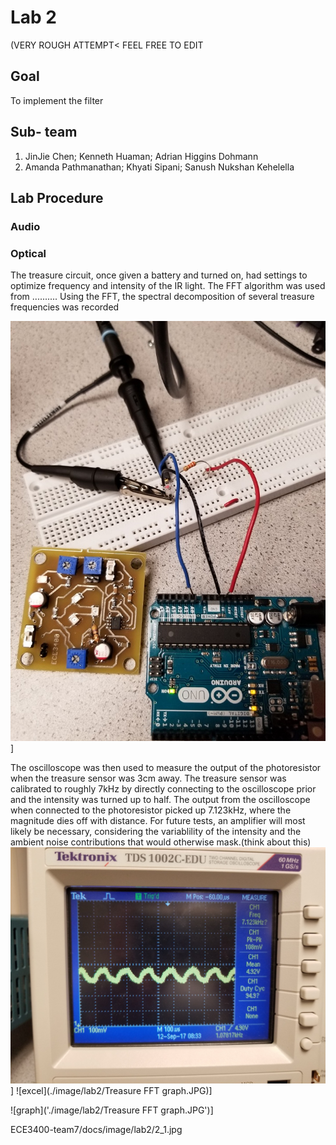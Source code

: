 # Lab 2
(VERY ROUGH ATTEMPT< FEEL FREE TO EDIT
## Goal
To implement the filter

## Sub- team
1. JinJie Chen; Kenneth Huaman; Adrian Higgins Dohmann
2. Amanda Pathmanathan; Khyati Sipani; Sanush Nukshan Kehelella

## Lab Procedure

### Audio






### Optical
The treasure circuit, once given a battery and turned on, had settings to optimize frequency and intensity of the IR light.
The FFT algorithm was used from ..........
Using the FFT, the spectral decomposition of several treasure frequencies was recorded


![photo-circuit](./image/lab2/2_1mod.jpg)]

The oscilloscope was then used to measure the output of the photoresistor when the treasure sensor was 3cm away. The treasure sensor was calibrated to roughly 7kHz by directly connecting to the oscilloscope prior and the intensity was turned up to half. The output from the oscilloscope when connected to the photoresistor picked up 7.123kHz, where the magnitude dies off with distance. For future tests, an amplifier will most likely be necessary, considering the variablility of the intensity and the ambient noise contributions that would otherwise mask.(think about this)
![oscil](./image/lab2/2_2.jpg)]
![excel](./image/lab2/Treasure FFT graph.JPG)]

![graph]('./image/lab2/Treasure FFT graph.JPG')]

ECE3400-team7/docs/image/lab2/2_1.jpg
